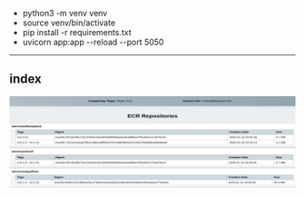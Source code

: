 - python3 -m venv venv
- source venv/bin/activate
- pip install -r requirements.txt
- uvicorn app:app --reload --port 5050
- -----------

index
-----
![Example of the homepage](https://raw.githubusercontent.com/sambo2021/ecr-ui/master/screenshots/screen.png "Example of the homepage")
